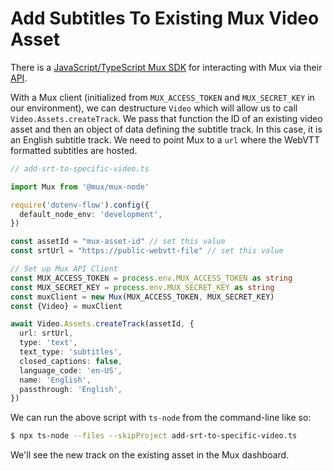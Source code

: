 # Add Subtitles To Existing Mux Video Asset

There is a [JavaScript/TypeScript Mux
SDK](https://github.com/muxinc/mux-node-sdk) for interacting with Mux via their
[API](https://docs.mux.com/api-reference).

With a Mux client (initialized from `MUX_ACCESS_TOKEN` and `MUX_SECRET_KEY` in
our environment), we can destructure `Video` which will allow us to call
`Video.Assets.createTrack`. We pass that function the ID of an existing video
asset and then an object of data defining the subtitle track. In this case, it
is an English subtitle track. We need to point Mux to a `url` where the WebVTT
formatted subtitles are hosted.

```typescript
// add-srt-to-specific-video.ts

import Mux from '@mux/mux-node'

require('dotenv-flow').config({
  default_node_env: 'development',
})

const assetId = "mux-asset-id" // set this value
const srtUrl = "https://public-webvtt-file" // set this value

// Set up Mux API Client
const MUX_ACCESS_TOKEN = process.env.MUX_ACCESS_TOKEN as string
const MUX_SECRET_KEY = process.env.MUX_SECRET_KEY as string
const muxClient = new Mux(MUX_ACCESS_TOKEN, MUX_SECRET_KEY)
const {Video} = muxClient

await Video.Assets.createTrack(assetId, {
  url: srtUrl,
  type: 'text',
  text_type: 'subtitles',
  closed_captions: false,
  language_code: 'en-US',
  name: 'English',
  passthrough: 'English',
})
```

We can run the above script with `ts-node` from the command-line like so:

```bash
$ npx ts-node --files --skipProject add-srt-to-specific-video.ts
```

We'll see the new track on the existing asset in the Mux dashboard.
